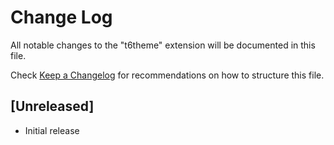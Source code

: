 # Change Log

All notable changes to the "t6theme" extension will be documented in this file.

Check [Keep a Changelog](http://keepachangelog.com/) for recommendations on how to structure this file.

## [Unreleased]

- Initial release
